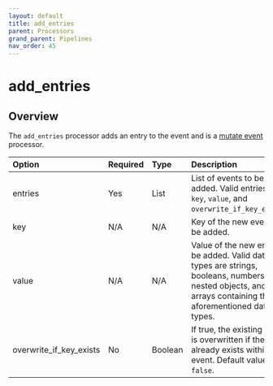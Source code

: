 ```yaml
---
layout: default
title: add_entries
parent: Processors
grand_parent: Pipelines
nav_order: 45
---
```


# add_entries

## Overview

The `add_entries` processor adds an entry to the event and is a [mutate event](https://github.com/opensearch-project/data-prepper/tree/main/data-prepper-plugins/mutate-event-processors#mutate-event-processors) processor.

Option | Required | Type | Description
:--- | :--- | :--- | :---
entries | Yes | List | List of events to be added. Valid entries are `key`, `value`, and `overwrite_if_key_exists`.
key | N/A | N/A | Key of the new event to be added.
value | N/A | N/A | Value of the new entry to be added. Valid data types are strings, booleans, numbers, null, nested objects, and arrays containing the aforementioned data types.
overwrite_if_key_exists | No | Boolean | If true, the existing value is overwritten if the key already exists within the event. Default value is `false`.

<!--- ## Configuration

Content will be added to this section.--->


